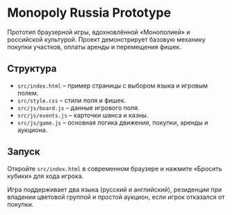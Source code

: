 # Monopoly Russia Prototype

Прототип браузерной игры, вдохновлённой «Монополией» и российской культурой. 
Проект демонстрирует базовую механику покупки участков, оплаты аренды и перемещения фишек.

## Структура
- `src/index.html` – пример страницы с выбором языка и игровым полем.
- `src/style.css` – стили поля и фишек.
- `src/js/board.js` – данные игрового поля.
- `src/js/events.js` – карточки шанса и казны.
- `src/js/game.js` – основная логика движения, покупки, аренды и аукциона.

## Запуск
Откройте `src/index.html` в современном браузере и нажмите «Бросить кубики» для хода игрока.

Игра поддерживает два языка (русский и английский), резиденции при владении цветовой группой и простой аукцион, если игрок отказался от покупки.
